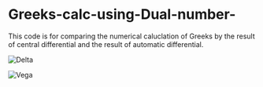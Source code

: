 # Greeks-calc-using-Dual-number-
This code is for comparing the numerical caluclation of Greeks by the result of central differential and the result of automatic  differential.

![Delta](https://user-images.githubusercontent.com/54795218/79705371-68c93480-82f0-11ea-936f-14a8cb3561b9.png)

![Vega](https://user-images.githubusercontent.com/54795218/79705398-88f8f380-82f0-11ea-9aa6-3aff4e349895.png)
